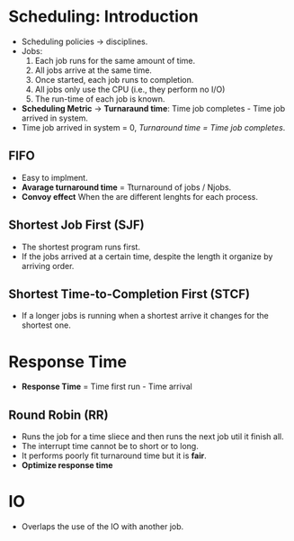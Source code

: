 # Scheduling: Introduction

- Scheduling policies -> disciplines.
- Jobs:
  1. Each job runs for the same amount of time.
  2. All jobs arrive at the same time.
  3. Once started, each job runs to completion.
  4. All jobs only use the CPU (i.e., they perform no I/O)
  5. The run-time of each job is known.
- **Scheduling Metric** -> **Turnaraund time**: Time job completes - Time job arrived in system.
- Time job arrived in system = 0, _Turnaround time = Time job completes_.

## FIFO

- Easy to implment.
- **Avarage turnaround time** = Tturnaround of jobs / Njobs.
- **Convoy effect** When the are different lenghts for each process.

## Shortest Job First (SJF)

- The shortest program runs first.
- If the jobs arrived at a certain time, despite the length it organize by arriving order.

## Shortest Time-to-Completion First (STCF)

- If a longer jobs is running when a shortest arrive it changes for the shortest one.

# Response Time

- **Response Time** = Time first run - Time arrival

## Round Robin (RR)

- Runs the job for a time sliece and then runs the next job util it finish all.
- The interrupt time cannot be to short or to long.
- It performs poorly fit turnaround time but it is **fair**.
- **Optimize response time**

# IO

- Overlaps the use of the IO with another job.
